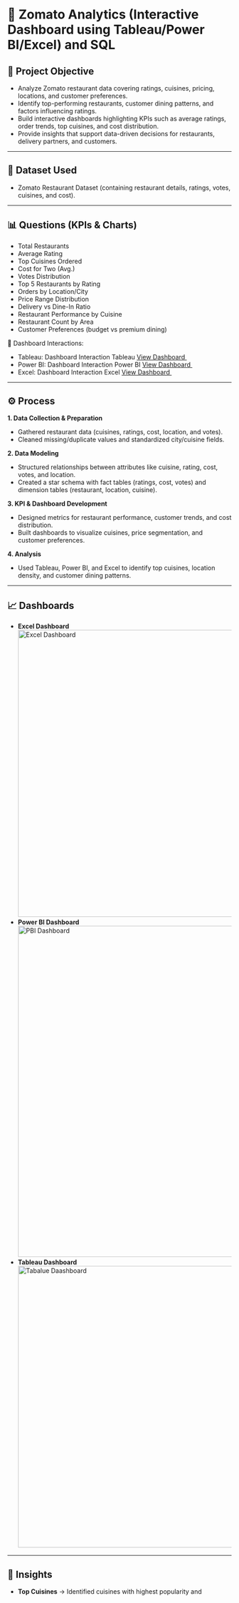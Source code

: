 # 🍴 Zomato Analytics (Interactive Dashboard using Tableau/Power BI/Excel) and SQL

## 📌 Project Objective
- Analyze Zomato restaurant data covering ratings, cuisines, pricing, locations, and customer preferences.  
- Identify top-performing restaurants, customer dining patterns, and factors influencing ratings.  
- Build interactive dashboards highlighting KPIs such as average ratings, order trends, top cuisines, and cost distribution.  
- Provide insights that support data-driven decisions for restaurants, delivery partners, and customers.  

---

## 📂 Dataset Used
- Zomato Restaurant Dataset (containing restaurant details, ratings, votes, cuisines, and cost).  

---

## 📊 Questions (KPIs & Charts)
- Total Restaurants  
- Average Rating  
- Top Cuisines Ordered  
- Cost for Two (Avg.)  
- Votes Distribution  
- Top 5 Restaurants by Rating  
- Orders by Location/City  
- Price Range Distribution  
- Delivery vs Dine-In Ratio  
- Restaurant Performance by Cuisine  
- Restaurant Count by Area  
- Customer Preferences (budget vs premium dining)  

📌 Dashboard Interactions:  
- Tableau: Dashboard Interaction Tableau <a href="https://github.com/GururajAngadi/Zomato-Analytics/blob/main/Tabalue%20Daashboard.png"> View Dashboard </a> 
- Power BI: Dashboard Interaction Power BI <a href="https://github.com/GururajAngadi/Zomato-Analytics/blob/main/PBI%20Dashboard.png"> View Dashboard </a> 
- Excel: Dashboard Interaction Excel <a href="https://github.com/GururajAngadi/Zomato-Analytics/blob/main/Excel%20Dashboard.png"> View Dashboard </a> 

---

## ⚙️ Process
**1. Data Collection & Preparation**  
- Gathered restaurant data (cuisines, ratings, cost, location, and votes).  
- Cleaned missing/duplicate values and standardized city/cuisine fields.  

**2. Data Modeling**  
- Structured relationships between attributes like cuisine, rating, cost, votes, and location.  
- Created a star schema with fact tables (ratings, cost, votes) and dimension tables (restaurant, location, cuisine).  

**3. KPI & Dashboard Development**  
- Designed metrics for restaurant performance, customer trends, and cost distribution.  
- Built dashboards to visualize cuisines, price segmentation, and customer preferences.  

**4. Analysis**  
- Used Tableau, Power BI, and Excel to identify top cuisines, location density, and customer dining patterns.  

---

## 📈 Dashboards
- **Excel Dashboard** <img width="1838" height="644" alt="Excel Dashboard" src="https://github.com/user-attachments/assets/58fbcb3a-832d-4136-a03a-4a486cad6488" />
- **Power BI Dashboard** <img width="1329" height="743" alt="PBI Dashboard" src="https://github.com/user-attachments/assets/581a0024-0e12-468e-a41c-19430da134bc" />
- **Tableau Dashboard** <img width="1234" height="632" alt="Tabalue Daashboard" src="https://github.com/user-attachments/assets/b7d74e80-b8ae-4d48-90f4-5fe84c122ff4" />


  

---

## 🔑 Insights
- **Top Cuisines** → Identified cuisines with highest popularity and
